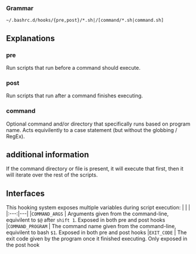 ### Grammar
`~/.bashrc.d/hooks/{pre,post}/*.sh|/[command/*.sh|command.sh]`

## Explanations
### pre
Run scripts that run before a command should execute.

### post
Run scripts that run after a command finishes executing.

### command
Optional command and/or directory that specifically runs based on program name.
Acts equivilently to a case statement (but without the globbing / RegEx).

## additional information
If the command directory or file is present, it will execute that first,
then it will iterate over the rest of the scripts.

## Interfaces
This hooking system exposes multiple variables during script execution:
| | |
|:---:|---|
|`COMMAND_ARGS`    | Arguments given from the command-line, equivilent to `$@` after `shift 1`. Exposed in both pre and post hooks
|`COMMAND_PROGRAM` | The command name given from the command-line, equivilent to bash `$1`. Exposed in both pre and post hooks
|`EXIT_CODE`       | The exit code given by the program once it finished executing. Only exposed in the post hook
